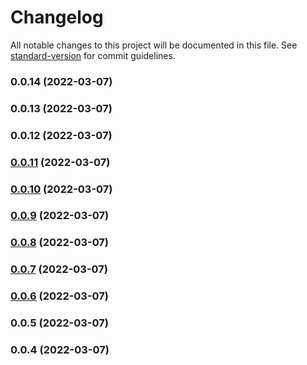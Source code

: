 # Changelog

All notable changes to this project will be documented in this file. See [standard-version](https://github.com/conventional-changelog/standard-version) for commit guidelines.

### 0.0.14 (2022-03-07)

### 0.0.13 (2022-03-07)

### 0.0.12 (2022-03-07)

### [0.0.11](https://github.com/haiilo/catalyst/compare/@haiilo/catalyst-icons/v0.0.10...@haiilo/catalyst-icons/v0.0.11) (2022-03-07)

### [0.0.10](https://github.com/haiilo/catalyst/compare/@haiilo/catalyst-icons/v0.0.9...@haiilo/catalyst-icons/v0.0.10) (2022-03-07)

### [0.0.9](https://github.com/haiilo/catalyst/compare/@haiilo/catalyst-icons/v0.0.8...@haiilo/catalyst-icons/v0.0.9) (2022-03-07)

### [0.0.8](https://github.com/haiilo/catalyst/compare/@haiilo/catalyst-icons/v0.0.7...@haiilo/catalyst-icons/v0.0.8) (2022-03-07)

### [0.0.7](https://github.com/haiilo/catalyst/compare/@haiilo/catalyst-icons/v0.0.6...@haiilo/catalyst-icons/v0.0.7) (2022-03-07)

### [0.0.6](https://github.com/haiilo/catalyst/compare/@haiilo/catalyst-icons/v0.0.5...@haiilo/catalyst-icons/v0.0.6) (2022-03-07)

### 0.0.5 (2022-03-07)

### 0.0.4 (2022-03-07)
